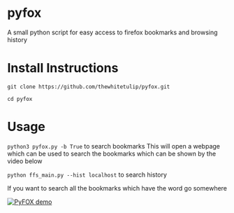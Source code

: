 # pyfox
A small python script for easy access to firefox bookmarks and browsing history

Install Instructions
======================
`git clone https://github.com/thewhitetulip/pyfox.git`

`cd pyfox`


Usage
=======

`python3 pyfox.py -b True` to search bookmarks
This will open a webpage which can be used to search the bookmarks which can be shown by the video below

`python ffs_main.py --hist localhost` to search history

If you want to search all the bookmarks which have the word go somewhere

[![PyFOX demo](http://img.youtube.com/vi/RfgEO42HA5Y/0.jpg)](https://www.youtube.com/watch?v=RfgEO42HA5Y "PyFOX demo")

